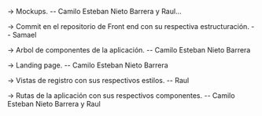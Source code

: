 -> Mockups. -- Camilo Esteban Nieto Barrera y Raul...

-> Commit en el repositorio de Front end con su respectiva estructuración. -- Samael

-> Arbol de componentes de la aplicación. -- Camilo Esteban Nieto Barrera

-> Landing page. -- Camilo Esteban Nieto Barrera

-> Vistas de registro con sus respectivos estilos. -- Raul

-> Rutas de la aplicación con sus respectivos componentes. -- Camilo Esteban Nieto Barrera y Raul